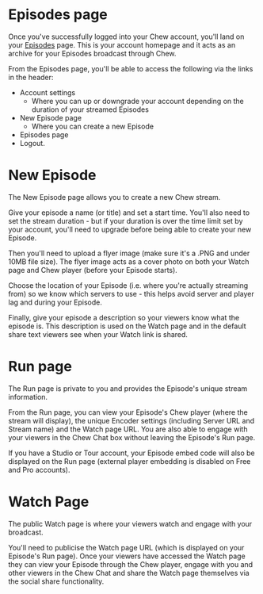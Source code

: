 # Episodes page

Once you've successfully logged into your Chew account, you'll land on your [Episodes](http://app.chew.tv/account/episodes) page. This is your account homepage and it acts as an archive for your Episodes broadcast through Chew. 

From the Episodes page, you'll be able to access the following via the links in the header: 

- Account settings
	- Where you can up or downgrade your account depending on the duration of your streamed Episodes
- New Episode page
	- Where you can create a new Episode
- Episodes page
- Logout.  

# New Episode

The New Episode page allows you to create a new Chew stream. 

Give your episode a name (or title) and set a start time. You'll also need to set the stream duration - but if your duration is over the time limit set by your account, you'll need to upgrade before being able to create your new Episode. 

Then you'll need to upload a flyer image (make sure it's a .PNG and under 10MB file size). The flyer image acts as a cover photo on both your Watch page and Chew player (before your Episode starts).

Choose the location of your Episode (i.e. where you're actually streaming from) so we know which servers to use - this helps avoid server and player lag and during your Episode.

Finally, give your episode a description so your viewers know what the episode is. This description is used on the Watch page and in the default share text viewers see when your Watch link is shared. 

# Run page

The Run page is private to you and provides the Episode's unique stream information. 

From the Run page, you can view your Episode's Chew player (where the stream will display), the unique Encoder settings (including Server URL and Stream name) and the Watch page URL. You are also able to engage with your viewers in the Chew Chat box without leaving the Episode's Run page. 

If you have a Studio or Tour account, your Episode embed code will also be displayed on the Run page (external player embedding is disabled on Free and Pro accounts). 

# Watch Page

The public Watch page is where your viewers watch and engage with your broadcast. 

You'll need to publicise the Watch page URL (which is displayed on your Episode's Run page). Once your viewers have accessed the Watch page they can view your Episode through the Chew player, engage with you and other viewers in the Chew Chat and share the Watch page themselves via the social share functionality.